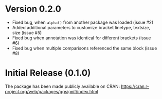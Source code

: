 


# Version 0.2.0

- Fixed bug, when `alpha()` from another package was loaded (issue #2)
- Added additional parameters to customize bracket linetype, textsize, size (issue #5)
- Fixed bug when annotation was identical for different brackets (issue #6)
- Fixed bug when multiple comparisons referenced the same block (issue #8)


# Initial Release (0.1.0)

The package has been made publicly available on CRAN: https://cran.r-project.org/web/packages/ggsignif/index.html

